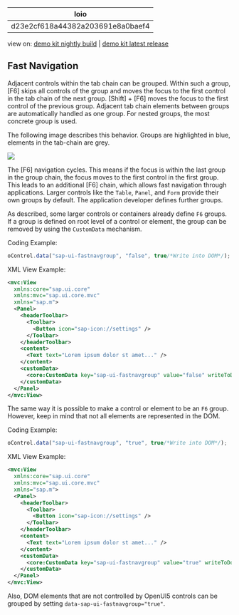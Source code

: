 <!-- loiod23e2cf618a44382a203691e8a0baef4 -->

| loio |
| -----|
| d23e2cf618a44382a203691e8a0baef4 |

<div id="loio">

view on: [demo kit nightly build](https://openui5nightly.hana.ondemand.com/#/topic/d23e2cf618a44382a203691e8a0baef4) | [demo kit latest release](https://openui5.hana.ondemand.com/#/topic/d23e2cf618a44382a203691e8a0baef4)</div>

## Fast Navigation

Adjacent controls within the tab chain can be grouped. Within such a group, [F6\] skips all controls of the group and moves the focus to the first control in the tab chain of the next group.  [Shift\] + [F6\]  moves the focus to the first control of the previous group. Adjacent tab chain elements between groups are automatically handled as one group. For nested groups, the most concrete group is used.

The following image describes this behavior. Groups are highlighted in blue, elements in the tab-chain are grey.

 ![](loioe5e01dd8d1594e608e697a2e30ac3bc6_LowRes.png) 

The [F6\] navigation cycles. This means if the focus is within the last group in the group chain, the focus moves to the first control in the first group. This leads to an additional [F6\] chain, which allows fast navigation through applications. Larger controls like the `Table`, `Panel`, and `Form` provide their own groups by default. The application developer defines further groups.

As described, some larger controls or containers already define `F6` groups. If a group is defined on root level of a control or element, the group can be removed by using the `CustomData` mechanism.

Coding Example:

``` js
oControl.data("sap-ui-fastnavgroup", "false", true/*Write into DOM*/);
```

XML View Example:

``` xml
<mvc:View
  xmlns:core="sap.ui.core"
  xmlns:mvc="sap.ui.core.mvc"
  xmlns="sap.m">
  <Panel>
    <headerToolbar>
      <Toolbar>
        <Button icon="sap-icon://settings" />
      </Toolbar>
    </headerToolbar>
    <content>
      <Text text="Lorem ipsum dolor st amet..." />
    </content>
    <customData>
      <core:CustomData key="sap-ui-fastnavgroup" value="false" writeToDom="true" />
    </customData>
  </Panel>
</mvc:View>

```

The same way it is possible to make a control or element to be an `F6` group. However, keep in mind that not all elements are represented in the DOM.

Coding Example:

``` js
oControl.data("sap-ui-fastnavgroup", "true", true/*Write into DOM*/);
```

XML View Example:

``` xml
<mvc:View
  xmlns:core="sap.ui.core"
  xmlns:mvc="sap.ui.core.mvc"
  xmlns="sap.m">
  <Panel>
    <headerToolbar>
      <Toolbar>
        <Button icon="sap-icon://settings" />
      </Toolbar>
    </headerToolbar>
    <content>
      <Text text="Lorem ipsum dolor st amet..." />
    </content>
    <customData>
      <core:CustomData key="sap-ui-fastnavgroup" value="true" writeToDom="true" />
    </customData>
  </Panel>
</mvc:View>

```

Also, DOM elements that are not controlled by OpenUI5 controls can be grouped by setting `data-sap-ui-fastnavgroup="true"`.

